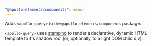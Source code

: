 ```yaml
---
"@apollo-elements/components": minor
---
```


Adds `<apollo-query>` to the `@apollo-elements/components` package.

`<apollo-query>` uses [stampino](https://github.com/justinfagnani/stampino) to render a declarative, dynamic HTML template to it's shadow root (or, optionally, to a light DOM child div).
